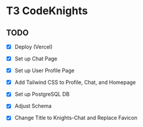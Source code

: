 # T3 CodeKnights

## TODO

- [x] Deploy (Vercel)
- [x] Set up Chat Page
- [x] Set up User Profile Page
- [x] Add Tailwind CSS to Profile, Chat, and Homepage
- [x] Set up PostgreSQL DB
- [x] Adjust Schema
- [x] Change Title to Knights-Chat and Replace Favicon







